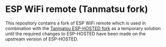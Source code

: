 # ESP WiFi remote (Tanmatsu fork)

This repository contains a fork of ESP WiFi remote which is used in combination with the [Tanmatsu ESP-HOSTED fork](https://github.com/Nicolai-Electronics/esp32-component-esp-hosted-tanmatsu) as a temporary solution until the required changes to ESP-HOSTED have been made on the upstream version of ESP-HOSTED.

